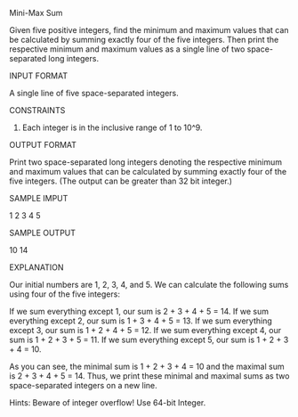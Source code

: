 Mini-Max Sum

Given five positive integers, find the minimum and maximum values that can be calculated by summing exactly four of the five integers. Then print the respective minimum and maximum values as a single line of two space-separated long integers.

INPUT FORMAT

A single line of five space-separated integers.

CONSTRAINTS

1. Each integer is in the inclusive range of 1 to 10^9.

OUTPUT FORMAT

Print two space-separated long integers denoting the respective minimum and maximum values that can be calculated by summing exactly four of the five integers. (The output can be greater than 32 bit integer.)

SAMPLE IMPUT

1 2 3 4 5

SAMPLE OUTPUT

10 14

EXPLANATION

Our initial numbers are 1, 2, 3, 4, and 5. We can calculate the following sums using four of the five integers:

If we sum everything except 1, our sum is 2 + 3 + 4 + 5 = 14.
If we sum everything except 2, our sum is 1 + 3 + 4 + 5 = 13.
If we sum everything except 3, our sum is 1 + 2 + 4 + 5 = 12.
If we sum everything except 4, our sum is 1 + 2 + 3 + 5 = 11.
If we sum everything except 5, our sum is 1 + 2 + 3 + 4 = 10.

As you can see, the minimal sum is 1 + 2 + 3 + 4 = 10  and the maximal sum is 2 + 3 + 4 + 5 = 14. Thus, we print these minimal and maximal sums as two space-separated integers on a new line.

Hints: Beware of integer overflow! Use 64-bit Integer.
